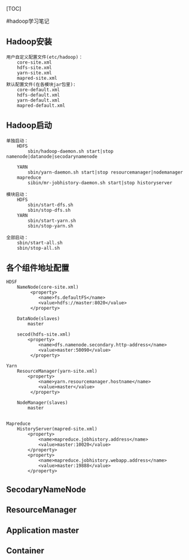 [TOC]

#hadoop学习笔记

## Hadoop安装
    用户自定义配置文件(etc/hadoop)：
    	core-site.xml
    	hdfs-site.xml
    	yarn-site.xml
    	mapred-site.xml
    默认配置文件(在各模块jar包里):
    	core-default.xml
    	hdfs-default.xml
    	yarn-default.xml
        mapred-default.xml

## Hadoop启动
    单独启动：
        HDFS
            sbin/hadoop-daemon.sh start|stop namenode|datanode|secodarynamenode
   
    	YARN
    		sbin/yarn-daemon.sh start|stop resourcemanager|nodemanager
    	mapreduce
    		sibin/mr-jobhistory-daemon.sh start|stop historyserver
    		
    模块启动：
        HDFS
            sbin/start-dfs.sh
            sbin/stop-dfs.sh
        YARN
            sbin/start-yarn.sh
            sbin/stop-yarn.sh
    		
    全部启动：
        sbin/start-all.sh
        sbin/stop-all.sh


## 各个组件地址配置
    HDSF
        NameNode(core-site.xml)
             <property>
                <name>fs.defaultFS</name>
                <value>hdfs://master:8020</value>
             </property>
                 
        DataNode(slaves)
            master
                
        secod(hdfs-site.xml)
            <property>
                <name>dfs.namenode.secondary.http-address</name>
                <value>master:50090</value>
             </property>
    			 
    Yarn
    	ResourceManager(yarn-site.xml)
            <property>
                <name>yarn.resourcemanager.hostname</name>
                <value>master</value>
             </property>
    			
    	NodeManager(slaves)
            master
    	
    	
    Mapreduce 
        HistoryServer(mapred-site.xml)
    		<property>
                <name>mapreduce.jobhistory.address</name>
                <value>master:10020</value>
    		</property>
            <property>
                <name>mapreduce.jobhistory.webapp.address</name>
                <value>master:19888</value>
            </property>

## SecodaryNameNode

## ResourceManager

## Application master

## Container